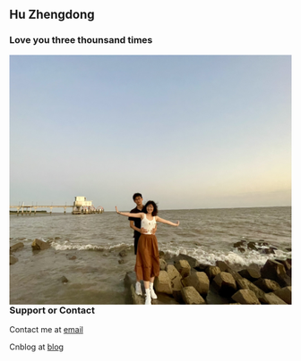 ## Hu Zhengdong

### Love you three thounsand times
<img  src="/love.jpg" align='left'/>

### Support or Contact

Contact me at [email](huzhengdong@sjtu.edu.cn)

Cnblog at [blog](https://www.cnblogs.com/huzdong/)
